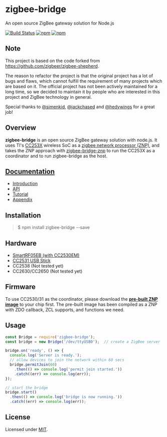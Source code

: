 # zigbee-bridge
An open source ZigBee gateway solution for Node.js

[![Build Status](https://travis-ci.com/open-zigbee/zigbee-bridge.svg?branch=master)](https://travis-ci.com/open-zigbee/zigbee-bridge)
[![npm](https://img.shields.io/npm/v/zigbee-bridge.svg?maxAge=2592000)](https://www.npmjs.com/package/zigbee-bridge)
[![npm](https://img.shields.io/npm/l/zigbee-bridge.svg?maxAge=2592000)](https://www.npmjs.com/package/zigbee-bridge)

## Note

This project is based on the code forked from https://github.com/zigbeer/zigbee-shepherd.

The reason to refactor the project is that the original project has a lot of bugs and flaws, which cannot fulfill the requirement of many projects which are based on it. The official project has not been actively maintained for a long time, so we decided to maintain it by people who are interested in this project and ZigBee technology in general.

Special thanks to [@simenkid](https://github.com/simenkid), [@jackchased](https://github.com/jackchased) and [@hedywings](https://github.com/hedywings) for a great job!

## Overview

**zigbee-bridge** is an open source ZigBee gateway solution with node.js. It uses TI's [CC253X](http://www.ti.com/lsds/ti/wireless_connectivity/zigbee/overview.page) wireless SoC as a [zigbee network processor (ZNP)](http://www.ti.com/lit/an/swra444/swra444.pdf), and takes the ZNP approach with [zigbee-bridge-znp](https://github.com/open-zigbee/zigbee-bridge-znp) to run the CC253X as a coordinator and to run zigbee-bridge as the host.

## [Documentation](./docs/README.md)

* [Introduction](./docs/Introduction.md)
* [API](./docs/API.md)
* [Tutorial](./docs/tutorial/README.md)
* [Appendix](./docs/Appendix.md)

## Installation

> $ npm install zigbee-bridge --save

## Hardware

- [SmartRF05EB (with CC2530EM)](http://www.ti.com/tool/cc2530dk)
- [CC2531 USB Stick](http://www.ti.com/tool/cc2531emk)
- CC2538 (Not tested yet)
- CC2630/CC2650 (Not tested yet)

## Firmware

To use CC2530/31 as the coordinator, please download the [**pre-built ZNP image**](https://github.com/Koenkk/Z-Stack-firmware) to your chip first. The pre-built image has been compiled as a ZNP with ZDO callback, ZCL supports, and functions we need.

## Usage

```js
const Bridge = require('zigbee-bridge');
const bridge = new Bridge('/dev/ttyUSB0');  // create a ZigBee server

bridge.on('ready', () => {
  console.log('Server is ready.');
  // allow devices to join the network within 60 secs
  bridge.permitJoin(60)
    .then(() => console.log('permit join started.'))
    .catch((err) => console.log(err));
});

// start the bridge
bridge.start()
  .then(() => console.log('bridge is now running.'))
  .catch((err) => console.log(err));
```

## License

Licensed under [MIT](./LICENSE).